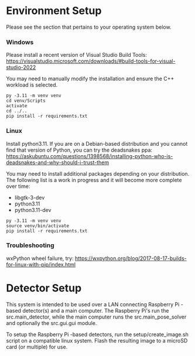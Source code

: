 # Environment Setup

Please see the section that pertains to your operating system below.

### Windows

Please install a recent version of Visual Studio Build Tools: https://visualstudio.microsoft.com/downloads/#build-tools-for-visual-studio-2022

You may need to manually modify the installation and ensure the C++ workload is selected.

```
py -3.11 -m venv venv
cd venv/Scripts
activate
cd ../..
pip install -r requirements.txt
```

### Linux

Install python3.11. If you are on a Debian-based distribution and you cannot find that version of Python, you can try the deadsnakes ppa: https://askubuntu.com/questions/1398568/installing-python-who-is-deadsnakes-and-why-should-i-trust-them

You may need to install additional packages depending on your distribution. The following list is a work in progress and it will become more complete over time:
- libgtk-3-dev
- python3.11
- python3.11-dev

```
py -3.11 -m venv venv
source venv/bin/activate
pip install -r requirements.txt
```

### Troubleshooting

wxPython wheel failure, try: https://wxpython.org/blog/2017-08-17-builds-for-linux-with-pip/index.html

# Detector Setup

This system is intended to be used over a LAN connecting Raspberry Pi -based detector(s) and a main computer. The Raspberry Pi's run the src.main_detector, while the main computer runs the src.main_pose_solver and optionally the src.gui.gui module.

To setup the Raspberry Pi -based detectors, run the setup/create_image.sh script on a compatible linux system. Flash the resulting image to a microSD card (or multiple) for use.
